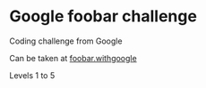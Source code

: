 # Google foobar challenge
Coding challenge from Google

Can be taken at [foobar.withgoogle](https://foobar.withgoogle.com/#)

Levels 1 to 5